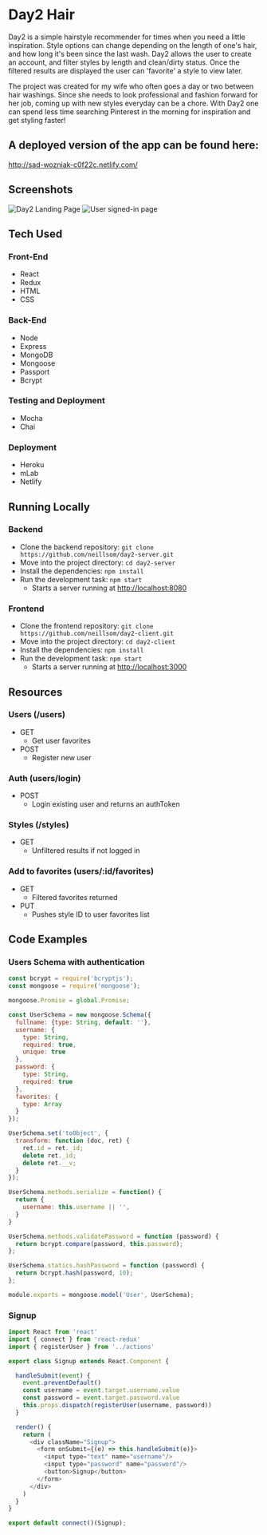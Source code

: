 # Day2 Hair

Day2 is a simple hairstyle recommender for times when you need a little inspiration. Style options can change depending on the length of one's hair, and how long it's been since the last wash. Day2 allows the user to create an account, and filter styles by length and clean/dirty status. Once the filtered results are displayed the user can 'favorite' a style to view later.

The project was created for my wife who often goes a day or two between hair washings. Since she needs to look professional and fashion forward for her job, coming up with new styles everyday can be a chore. With Day2 one can spend less time searching Pinterest in the morning for inspiration and get styling faster!

## A deployed version of the app can be found here:
http://sad-wozniak-c0f22c.netlify.com/

## Screenshots
![Day2 Landing Page](https://c2.staticflickr.com/2/1734/28804601858_f14d2bb842_o.jpg)
![User signed-in page](https://c2.staticflickr.com/2/1743/27809183957_eb6c476059_o.jpg)

## Tech Used

### Front-End
-   React
-   Redux
-   HTML
-   CSS

### Back-End
-   Node
-   Express
-   MongoDB
-   Mongoose
-   Passport
-   Bcrypt

### Testing and Deployment
-   Mocha
-   Chai

### Deployment
-   Heroku
-   mLab
-   Netlify

## Running Locally
### Backend
-   Clone the backend repository:  `git clone https://github.com/neillsom/day2-server.git`
-   Move into the project directory:  `cd day2-server`
-   Install the dependencies:  `npm install`
-   Run the development task:  `npm start`
    -   Starts a server running at  [http://localhost:8080](http://localhost:8080/)
### Frontend
- Clone the frontend repository: `git clone https://github.com/neillsom/day2-client.git`
- Move into the project directory:  `cd day2-client`
-   Install the dependencies:  `npm install`
-   Run the development task:  `npm start`
    -   Starts a server running at  [http://localhost:3000](http://localhost:3000/)

## Resources
### Users (/users)
-   GET
    -   Get user favorites
-   POST
    -   Register new user
### Auth (users/login)
-   POST
    -   Login existing user and returns an authToken
### Styles (/styles)
-   GET
    -   Unfiltered results if not logged in

### Add to favorites (users/:id/favorites)
- GET
  - Filtered favorites returned
- PUT
  - Pushes style ID to user favorites list

## Code Examples

### Users Schema with authentication
```javascript
const bcrypt = require('bcryptjs');
const mongoose = require('mongoose');

mongoose.Promise = global.Promise;

const UserSchema = new mongoose.Schema({
  fullname: {type: String, default: ''},
  username: {
    type: String,
    required: true,
    unique: true
  },
  password: {
    type: String,
    required: true
  },
  favorites: {
    type: Array
  }
});

UserSchema.set('toObject', {
  transform: function (doc, ret) {
    ret.id = ret._id;
    delete ret._id;
    delete ret.__v;
  }
});

UserSchema.methods.serialize = function() {
  return {
    username: this.username || '',
  }
}

UserSchema.methods.validatePassword = function (password) {
  return bcrypt.compare(password, this.password);
};

UserSchema.statics.hashPassword = function (password) {
  return bcrypt.hash(password, 10);
};

module.exports = mongoose.model('User', UserSchema);
```

### Signup
```javascript
import React from 'react'
import { connect } from 'react-redux'
import { registerUser } from '../actions'

export class Signup extends React.Component {

  handleSubmit(event) {
    event.preventDefault()
    const username = event.target.username.value
    const password = event.target.password.value
    this.props.dispatch(registerUser(username, password))
  }

  render() {
    return (
      <div className="Signup">
        <form onSubmit={(e) => this.handleSubmit(e)}>
          <input type="text" name="username"/>
          <input type="password" name="password"/>
          <button>Signup</button>
        </form>
      </div>
    )
  }
}

export default connect()(Signup);
```
